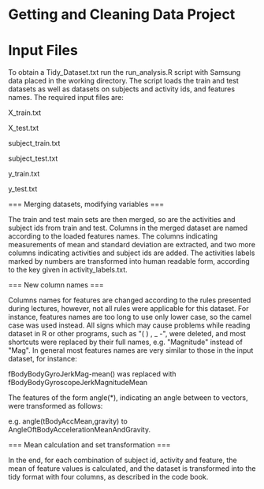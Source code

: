 Getting and Cleaning Data Project
=========================

Input Files
=====

To obtain a Tidy\_Dataset.txt run the run_analysis.R script with Samsung data placed in the working directory.
The script loads the train and test datasets as well as datasets on subjects and activity ids, and features names. The required input files are:

X\_train.txt

X\_test.txt

subject\_train.txt

subject\_test.txt

y\_train.txt

y\_test.txt

=== Merging datasets, modifying variables ===

The train and test main sets are then merged, so are the activities and subject ids from train and test. Columns in the merged dataset are named according to the loaded features names. The columns indicating measurements of mean and standard deviation are extracted, and two more columns indicating activities and subject ids are added. The activities labels marked by numbers are transformed into human readable form, according to the key given in activity\_labels.txt.

=== New column names ===

Columns names for features are changed according to the rules presented during lectures, however, not all rules were applicable for this dataset. For instance, features names are too long to use only lower case, so the camel case was used instead. All signs which may cause problems while reading dataset in R or other programs, such as "( ) , _ -", were deleted, and most shortcuts were replaced by their full names, e.g. "Magnitude" instead of "Mag". In general most features names are very similar to those in the input dataset, for instance:

fBodyBodyGyroJerkMag-mean() was replaced with fBodyBodyGyroscopeJerkMagnitudeMean

The features of the form angle(*), indicating an angle between to vectors, were transformed as follows:

e.g. angle(tBodyAccMean,gravity) to AngleOftBodyAccelerationMeanAndGravity.

=== Mean calculation and set transformation ===

In the end, for each combination of subject id, activity and feature, the mean of feature values is calculated, and the dataset is transformed into the tidy format with four columns, as described in the code book. 

